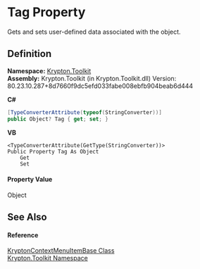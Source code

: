 # Tag Property


Gets and sets user-defined data associated with the object.



## Definition
**Namespace:** <a href="79d2eac2-21f4-54ff-7552-b20c33c30600.md">Krypton.Toolkit</a>  
**Assembly:** Krypton.Toolkit (in Krypton.Toolkit.dll) Version: 80.23.10.287+8d7660f9dc5efd033fabe008ebfb904beab6d444

**C#**
``` C#
[TypeConverterAttribute(typeof(StringConverter))]
public Object? Tag { get; set; }
```
**VB**
``` VB
<TypeConverterAttribute(GetType(StringConverter))>
Public Property Tag As Object
	Get
	Set
```



#### Property Value
Object

## See Also


#### Reference
<a href="7d97c419-819b-74c1-360f-af4d4ae026d9.md">KryptonContextMenuItemBase Class</a>  
<a href="79d2eac2-21f4-54ff-7552-b20c33c30600.md">Krypton.Toolkit Namespace</a>  

